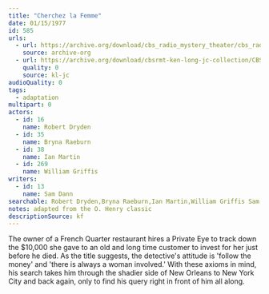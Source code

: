 ```yaml
---
title: "Cherchez la Femme"
date: 01/15/1977
id: 585
urls: 
  - url: https://archive.org/download/cbs_radio_mystery_theater/cbs_radio_mystery_theater-0551-0600.zip/cbs_radio_mystery_theater-0551-0600%2Fcbsrmt_0585_cherchez_la_femme.mp3
    source: archive-org
  - url: https://archive.org/download/cbsrmt-ken-long-jc-collection/CBSRMT - 770115 0585 Cherchez la femme vbr fb_jc.mp3
    quality: 0
    source: kl-jc
audioQuality: 0
tags: 
  - adaptation
multipart: 0
actors:  
  - id: 16
    name: Robert Dryden  
  - id: 35
    name: Bryna Raeburn  
  - id: 38
    name: Ian Martin  
  - id: 269
    name: William Griffis
writers:  
  - id: 13
    name: Sam Dann
searchable: Robert Dryden,Bryna Raeburn,Ian Martin,William Griffis Sam Dann
notes: adapted from the O. Henry classic
descriptionSource: kf
---
```

The owner of a French Quarter restaurant hires a Private Eye to track down the $10,000 she gave to an old and long time customer to invest for her just before he died. As the title suggests, the detective's attitude is 'follow the money' and 'there is always a woman involved.' With these axioms in mind, his search takes him through the shadier side of New Orleans to New York City and back again, only to find his query right in front of him all along.